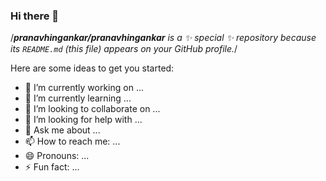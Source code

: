 ### Hi there 👋


/***pranavhingankar/pranavhingankar** is a ✨ _special_ ✨ repository because its `README.md` (this file) appears on your GitHub profile.*/

Here are some ideas to get you started:

- 🔭 I’m currently working on ...
- 🌱 I’m currently learning ...
- 👯 I’m looking to collaborate on ...
- 🤔 I’m looking for help with ...
- 💬 Ask me about ...
- 📫 How to reach me: ...
- 😄 Pronouns: ...
- ⚡ Fun fact: ...

